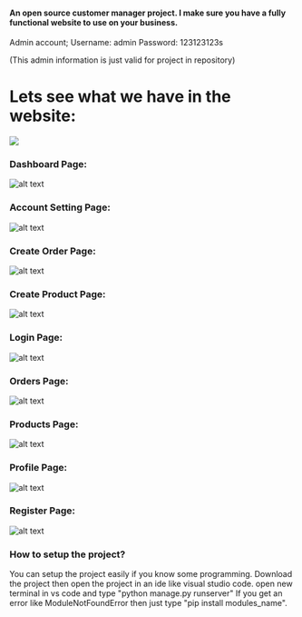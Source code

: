 #### An open source customer manager project. I make sure you have a fully functional website to use on your business.

Admin account;
Username: admin
Password: 123123123s

(This admin information is just valid for project in repository)

# Lets see what we have in the website:
![](imp.gif)
### Dashboard Page:
![alt text](https://i.ibb.co/PZ3Z780/Dashboard.png)
### Account Setting Page:
![alt text](https://i.ibb.co/mq66DKV/Account-Settings.png)
### Create Order Page:
![alt text](https://i.ibb.co/PYMdJ3G/create-order.png)
### Create Product Page:
![alt text](https://i.ibb.co/DWKqWgM/create-product.png)
### Login Page:
![alt text](https://i.ibb.co/nkr0752/login.png)
### Orders Page:
![alt text](https://i.ibb.co/2kVndPV/orders.png)
### Products Page:
![alt text](https://i.ibb.co/J2gmtp2/products.png)
### Profile Page:
![alt text](https://i.ibb.co/bXZp7W3/profile.png)
### Register Page:
![alt text](https://i.ibb.co/ZXGXRpc/register.png)

### How to setup the project?
You can setup the project easily if you know some programming. Download the project then open the project in an ide like visual studio code. open new terminal in vs code and type "python manage.py runserver"
If you get an error like ModuleNotFoundError then just type "pip install modules_name".

